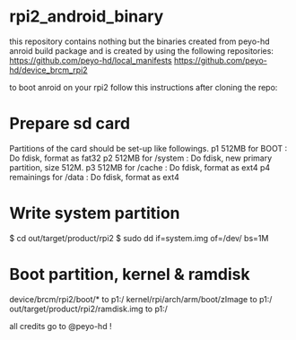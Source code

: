 # rpi2_android_binary
this repository contains nothing but the binaries created from peyo-hd anroid build package and is created by using the following repositories:
https://github.com/peyo-hd/local_manifests
https://github.com/peyo-hd/device_brcm_rpi2

to boot anroid on your rpi2 follow this instructions after cloning the repo:
# Prepare sd card
 Partitions of the card should be set-up like followings.
  p1 512MB for BOOT : Do fdisk, format as fat32
  p2 512MB for /system : Do fdisk, new primary partition, size 512M.
  p3 512MB for /cache  : Do fdisk, format as ext4
  p4 remainings for /data : Do fdisk, format as ext4
 
# Write system partition
  $ cd out/target/product/rpi2
  $ sudo dd if=system.img of=/dev/<p2> bs=1M
  
# Boot partition, kernel & ramdisk
  device/brcm/rpi2/boot/* to p1:/
  kernel/rpi/arch/arm/boot/zImage to p1:/
  out/target/product/rpi2/ramdisk.img to p1:/
  
  all credits go to @peyo-hd !
